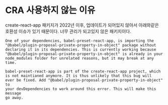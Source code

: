 # CRA 사용하지 않는 이유

create-react-app 패키지가 2022년 이후, 업데이트가 되어있지 않아서 아래와같은 호환성 이슈가 있기 때문이다. 너무 관리가 되고있지 않은 패키지이다.

```
One of your dependencies, babel-preset-react-app, is importing the
"@babel/plugin-proposal-private-property-in-object" package without
declaring it in its dependencies. This is currently working because
"@babel/plugin-proposal-private-property-in-object" is already in your
node_modules folder for unrelated reasons, but it may break at any time.

babel-preset-react-app is part of the create-react-app project, which
is not maintianed anymore. It is thus unlikely that this bug will
ever be fixed. Add "@babel/plugin-proposal-private-property-in-object" to
your devDependencies to work around this error. This will make this message
go away.
```
